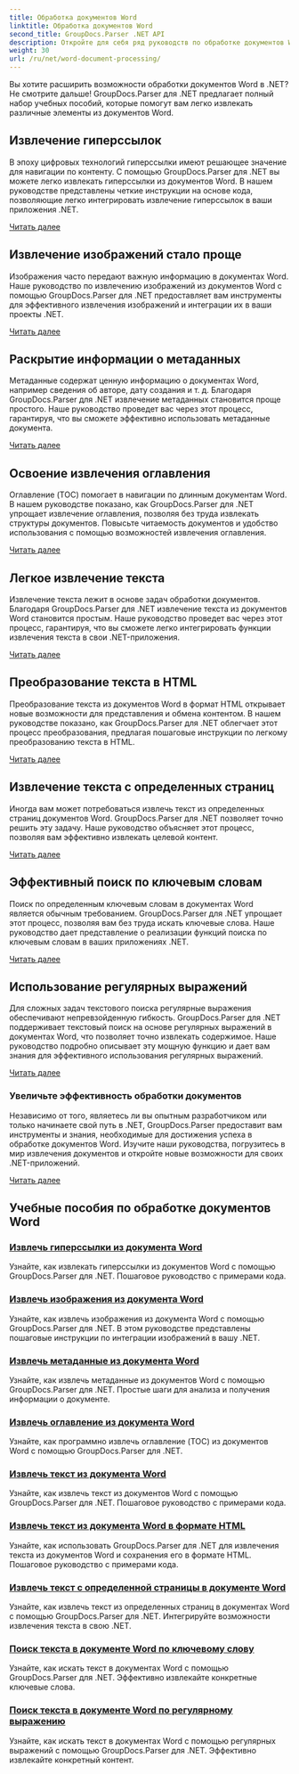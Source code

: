 ```yaml
---
title: Обработка документов Word
linktitle: Обработка документов Word
second_title: GroupDocs.Parser .NET API
description: Откройте для себя ряд руководств по обработке документов Word с помощью GroupDocs.Parser для .NET. Извлекайте гиперссылки, изображения, метаданные и многое другое.
weight: 30
url: /ru/net/word-document-processing/
---
```

Вы хотите расширить возможности обработки документов Word в .NET? Не смотрите дальше! GroupDocs.Parser для .NET предлагает полный набор учебных пособий, которые помогут вам легко извлекать различные элементы из документов Word.

## Извлечение гиперссылок
В эпоху цифровых технологий гиперссылки имеют решающее значение для навигации по контенту. С помощью GroupDocs.Parser для .NET вы можете легко извлекать гиперссылки из документов Word. В нашем руководстве представлены четкие инструкции на основе кода, позволяющие легко интегрировать извлечение гиперссылок в ваши приложения .NET.

[Читать далее](./extract-hyperlinks-from-word-document/)

## Извлечение изображений стало проще
Изображения часто передают важную информацию в документах Word. Наше руководство по извлечению изображений из документов Word с помощью GroupDocs.Parser для .NET предоставляет вам инструменты для эффективного извлечения изображений и интеграции их в ваши проекты .NET.

[Читать далее](./extract-images-from-word-document/)

## Раскрытие информации о метаданных
Метаданные содержат ценную информацию о документах Word, например сведения об авторе, дату создания и т. д. Благодаря GroupDocs.Parser для .NET извлечение метаданных становится проще простого. Наше руководство проведет вас через этот процесс, гарантируя, что вы сможете эффективно использовать метаданные документа.

[Читать далее](./extract-metadata-from-word-document/)

## Освоение извлечения оглавления
Оглавление (TOC) помогает в навигации по длинным документам Word. В нашем руководстве показано, как GroupDocs.Parser для .NET упрощает извлечение оглавления, позволяя без труда извлекать структуры документов. Повысьте читаемость документов и удобство использования с помощью возможностей извлечения оглавления.

[Читать далее](./extract-table-of-contents-from-word-document/)

## Легкое извлечение текста
Извлечение текста лежит в основе задач обработки документов. Благодаря GroupDocs.Parser для .NET извлечение текста из документов Word становится простым. Наше руководство проведет вас через этот процесс, гарантируя, что вы сможете легко интегрировать функции извлечения текста в свои .NET-приложения.

[Читать далее](./extract-text-from-word-document/)

## Преобразование текста в HTML
Преобразование текста из документов Word в формат HTML открывает новые возможности для представления и обмена контентом. В нашем руководстве показано, как GroupDocs.Parser для .NET облегчает этот процесс преобразования, предлагая пошаговые инструкции по легкому преобразованию текста в HTML.

[Читать далее](./extract-text-from-word-document-as-html/)

## Извлечение текста с определенных страниц
Иногда вам может потребоваться извлечь текст из определенных страниц документов Word. GroupDocs.Parser для .NET позволяет точно решить эту задачу. Наше руководство объясняет этот процесс, позволяя вам эффективно извлекать целевой контент.

[Читать далее](./extract-text-from-specific-page-in-word-document/)

## Эффективный поиск по ключевым словам
Поиск по определенным ключевым словам в документах Word является обычным требованием. GroupDocs.Parser для .NET упрощает этот процесс, позволяя вам без труда искать ключевые слова. Наше руководство дает представление о реализации функций поиска по ключевым словам в ваших приложениях .NET.

[Читать далее](./search-text-in-word-document-by-keyword/)

## Использование регулярных выражений
Для сложных задач текстового поиска регулярные выражения обеспечивают непревзойденную гибкость. GroupDocs.Parser для .NET поддерживает текстовый поиск на основе регулярных выражений в документах Word, что позволяет точно извлекать содержимое. Наше руководство подробно описывает эту мощную функцию и дает вам знания для эффективного использования регулярных выражений.

[Читать далее](./search-text-in-word-document-by-regular-expression/)

### Увеличьте эффективность обработки документов

Независимо от того, являетесь ли вы опытным разработчиком или только начинаете свой путь в .NET, GroupDocs.Parser предоставит вам инструменты и знания, необходимые для достижения успеха в обработке документов Word. Изучите наши руководства, погрузитесь в мир извлечения документов и откройте новые возможности для своих .NET-приложений.

[Читать далее](./extract-hyperlinks-from-word-document/)

## Учебные пособия по обработке документов Word
### [Извлечь гиперссылки из документа Word](./extract-hyperlinks-from-word-document/)
Узнайте, как извлекать гиперссылки из документов Word с помощью GroupDocs.Parser для .NET. Пошаговое руководство с примерами кода.
### [Извлечь изображения из документа Word](./extract-images-from-word-document/)
Узнайте, как извлечь изображения из документа Word с помощью GroupDocs.Parser для .NET. В этом руководстве представлены пошаговые инструкции по интеграции изображений в вашу .NET.
### [Извлечь метаданные из документа Word](./extract-metadata-from-word-document/)
Узнайте, как извлечь метаданные из документов Word с помощью GroupDocs.Parser для .NET. Простые шаги для анализа и получения информации о документе.
### [Извлечь оглавление из документа Word](./extract-table-of-contents-from-word-document/)
Узнайте, как программно извлечь оглавление (TOC) из документов Word с помощью GroupDocs.Parser для .NET.
### [Извлечь текст из документа Word](./extract-text-from-word-document/)
Узнайте, как извлечь текст из документов Word с помощью GroupDocs.Parser для .NET. Пошаговое руководство с примерами кода.
### [Извлечь текст из документа Word в формате HTML](./extract-text-from-word-document-as-html/)
Узнайте, как использовать GroupDocs.Parser для .NET для извлечения текста из документов Word и сохранения его в формате HTML. Пошаговое руководство с примерами кода.
### [Извлечь текст с определенной страницы в документе Word](./extract-text-from-specific-page-in-word-document/)
Узнайте, как извлечь текст из определенных страниц в документах Word с помощью GroupDocs.Parser для .NET. Интегрируйте возможности извлечения текста в свою .NET.
### [Поиск текста в документе Word по ключевому слову](./search-text-in-word-document-by-keyword/)
Узнайте, как искать текст в документах Word с помощью GroupDocs.Parser для .NET. Эффективно извлекайте конкретные ключевые слова.
### [Поиск текста в документе Word по регулярному выражению](./search-text-in-word-document-by-regular-expression/)
Узнайте, как искать текст в документах Word с помощью регулярных выражений с помощью GroupDocs.Parser для .NET. Эффективно извлекайте конкретный контент.